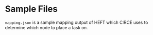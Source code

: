 # Sample Files

`mapping.json` is a sample mapping output of HEFT which CIRCE uses to determine
which node to place a task on.
